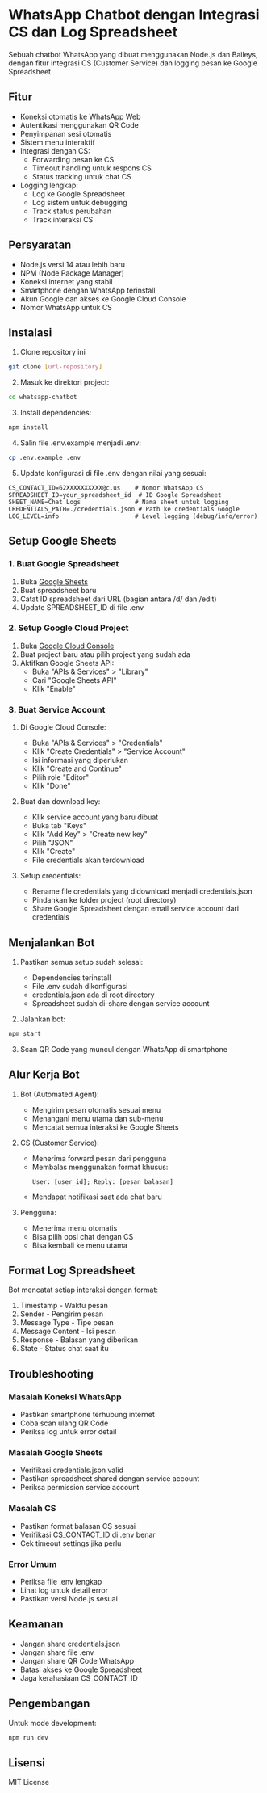 # WhatsApp Chatbot dengan Integrasi CS dan Log Spreadsheet

Sebuah chatbot WhatsApp yang dibuat menggunakan Node.js dan Baileys, dengan fitur integrasi CS (Customer Service) dan logging pesan ke Google Spreadsheet.

## Fitur

- Koneksi otomatis ke WhatsApp Web
- Autentikasi menggunakan QR Code
- Penyimpanan sesi otomatis
- Sistem menu interaktif
- Integrasi dengan CS:
  - Forwarding pesan ke CS
  - Timeout handling untuk respons CS
  - Status tracking untuk chat CS
- Logging lengkap:
  - Log ke Google Spreadsheet
  - Log sistem untuk debugging
  - Track status perubahan
  - Track interaksi CS

## Persyaratan

- Node.js versi 14 atau lebih baru
- NPM (Node Package Manager)
- Koneksi internet yang stabil
- Smartphone dengan WhatsApp terinstall
- Akun Google dan akses ke Google Cloud Console
- Nomor WhatsApp untuk CS

## Instalasi

1. Clone repository ini
```bash
git clone [url-repository]
```

2. Masuk ke direktori project:
```bash
cd whatsapp-chatbot
```

3. Install dependencies:
```bash
npm install
```

4. Salin file .env.example menjadi .env:
```bash
cp .env.example .env
```

5. Update konfigurasi di file .env dengan nilai yang sesuai:
```
CS_CONTACT_ID=62XXXXXXXXXX@c.us    # Nomor WhatsApp CS
SPREADSHEET_ID=your_spreadsheet_id  # ID Google Spreadsheet
SHEET_NAME=Chat Logs               # Nama sheet untuk logging
CREDENTIALS_PATH=./credentials.json # Path ke credentials Google
LOG_LEVEL=info                     # Level logging (debug/info/error)
```

## Setup Google Sheets

### 1. Buat Google Spreadsheet
1. Buka [Google Sheets](https://sheets.google.com)
2. Buat spreadsheet baru
3. Catat ID spreadsheet dari URL (bagian antara /d/ dan /edit)
4. Update SPREADSHEET_ID di file .env

### 2. Setup Google Cloud Project
1. Buka [Google Cloud Console](https://console.cloud.google.com)
2. Buat project baru atau pilih project yang sudah ada
3. Aktifkan Google Sheets API:
   - Buka "APIs & Services" > "Library"
   - Cari "Google Sheets API"
   - Klik "Enable"

### 3. Buat Service Account
1. Di Google Cloud Console:
   - Buka "APIs & Services" > "Credentials"
   - Klik "Create Credentials" > "Service Account"
   - Isi informasi yang diperlukan
   - Klik "Create and Continue"
   - Pilih role "Editor"
   - Klik "Done"

2. Buat dan download key:
   - Klik service account yang baru dibuat
   - Buka tab "Keys"
   - Klik "Add Key" > "Create new key"
   - Pilih "JSON"
   - Klik "Create"
   - File credentials akan terdownload

3. Setup credentials:
   - Rename file credentials yang didownload menjadi credentials.json
   - Pindahkan ke folder project (root directory)
   - Share Google Spreadsheet dengan email service account dari credentials

## Menjalankan Bot

1. Pastikan semua setup sudah selesai:
   - Dependencies terinstall
   - File .env sudah dikonfigurasi
   - credentials.json ada di root directory
   - Spreadsheet sudah di-share dengan service account

2. Jalankan bot:
```bash
npm start
```

3. Scan QR Code yang muncul dengan WhatsApp di smartphone

## Alur Kerja Bot

1. Bot (Automated Agent):
   - Mengirim pesan otomatis sesuai menu
   - Menangani menu utama dan sub-menu
   - Mencatat semua interaksi ke Google Sheets

2. CS (Customer Service):
   - Menerima forward pesan dari pengguna
   - Membalas menggunakan format khusus:
     ```
     User: [user_id]; Reply: [pesan balasan]
     ```
   - Mendapat notifikasi saat ada chat baru

3. Pengguna:
   - Menerima menu otomatis
   - Bisa pilih opsi chat dengan CS
   - Bisa kembali ke menu utama

## Format Log Spreadsheet

Bot mencatat setiap interaksi dengan format:
1. Timestamp - Waktu pesan
2. Sender - Pengirim pesan
3. Message Type - Tipe pesan
4. Message Content - Isi pesan
5. Response - Balasan yang diberikan
6. State - Status chat saat itu

## Troubleshooting

### Masalah Koneksi WhatsApp
- Pastikan smartphone terhubung internet
- Coba scan ulang QR Code
- Periksa log untuk error detail

### Masalah Google Sheets
- Verifikasi credentials.json valid
- Pastikan spreadsheet shared dengan service account
- Periksa permission service account

### Masalah CS
- Pastikan format balasan CS sesuai
- Verifikasi CS_CONTACT_ID di .env benar
- Cek timeout settings jika perlu

### Error Umum
- Periksa file .env lengkap
- Lihat log untuk detail error
- Pastikan versi Node.js sesuai

## Keamanan

- Jangan share credentials.json
- Jangan share file .env
- Jangan share QR Code WhatsApp
- Batasi akses ke Google Spreadsheet
- Jaga kerahasiaan CS_CONTACT_ID

## Pengembangan

Untuk mode development:
```bash
npm run dev
```

## Lisensi

MIT License
